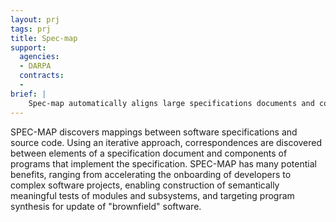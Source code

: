 ```yaml
---
layout: prj
tags: prj
title: Spec-map
support:
  agencies:
  - DARPA
  contracts:
  - 
brief: |
    Spec-map automatically aligns large specifications documents and code bases.
---
```


SPEC-MAP discovers mappings between software specifications and source
code.  Using an iterative approach, correspondences are discovered
between elements of a specification document and components of
programs that implement the specification.  SPEC-MAP has
many potential benefits, ranging from accelerating the onboarding
of developers to complex software projects, enabling construction
of semantically meaningful tests of modules and subsystems, and
targeting program synthesis for update of "brownfield" software.
